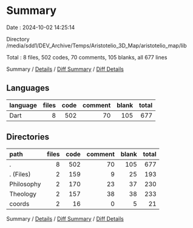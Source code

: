 # Summary

Date : 2024-10-02 14:25:14

Directory /media/sdd1/DEV_Archive/Temps/Aristotelio_3D_Map/aristotelio_map/lib

Total : 8 files,  502 codes, 70 comments, 105 blanks, all 677 lines

Summary / [Details](details.md) / [Diff Summary](diff.md) / [Diff Details](diff-details.md)

## Languages
| language | files | code | comment | blank | total |
| :--- | ---: | ---: | ---: | ---: | ---: |
| Dart | 8 | 502 | 70 | 105 | 677 |

## Directories
| path | files | code | comment | blank | total |
| :--- | ---: | ---: | ---: | ---: | ---: |
| . | 8 | 502 | 70 | 105 | 677 |
| . (Files) | 2 | 159 | 9 | 25 | 193 |
| Philosophy | 2 | 170 | 23 | 37 | 230 |
| Theology | 2 | 157 | 38 | 38 | 233 |
| coords | 2 | 16 | 0 | 5 | 21 |

Summary / [Details](details.md) / [Diff Summary](diff.md) / [Diff Details](diff-details.md)